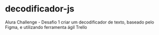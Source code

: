 # decodificador-js
Alura Challenge - Desafio 1 criar um decodificador de texto, baseado pelo Figma, e utilizando ferramenta ágil Trello
